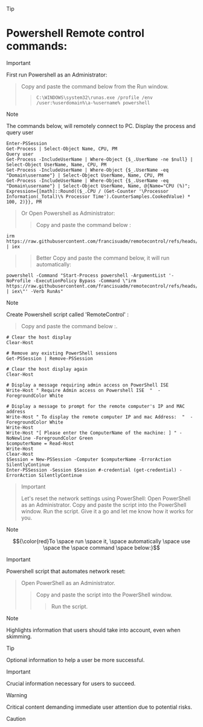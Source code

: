 > [!TIP]
> # Powershell Remote control commands:


> [!IMPORTANT]
> First run Powershell as an Administrator:  
>> Copy and paste the command below from the Run window. 
>>
>>> `C:\WINDOWS\system32\runas.exe /profile /env /user:%userdomain%\a-%username% powershell`

> [!NOTE]
> The commands below, will remotely connect to PC.
> Display the process and query user
````
Enter-PSSession
Get-Process | Select-Object Name, CPU, PM
Query user
Get-Process -IncludeUserName | Where-Object {$_.UserName -ne $null} | Select-Object UserName, Name, CPU, PM
Get-Process -IncludeUserName | Where-Object {$_.UserName -eq "Domain\username"} | Select-Object UserName, Name, CPU, PM
Get-Process -IncludeUserName | Where-Object {$_.UserName -eq "Domain\username"} | Select-Object UserName, Name, @{Name="CPU (%)"; Expression={[math]::Round(($_.CPU / (Get-Counter '\Processor Information(_Total)\% Processor Time').CounterSamples.CookedValue) * 100, 2)}}, PM
````

> Or Open Powershell as Administrator:  
>> Copy and paste the command below :
````
irm https://raw.githubusercontent.com/francisuadm/remotecontrol/refs/heads/main/scripts/RemoteControl.ps1 | iex
````

>> Better Copy and paste the command below, it will run automatically:
````
powershell -Command "Start-Process powershell -ArgumentList '-NoProfile -ExecutionPolicy Bypass -Command \"irm https://raw.githubusercontent.com/francisuadm/remotecontrol/refs/heads/main/scripts/RemoteControl.ps1 | iex\"' -Verb RunAs"
````


> [!NOTE]
> Create Powershell script called 'RemoteControl' :  
>> Copy and paste the command below :. 
>>
````
# Clear the host display
Clear-Host

# Remove any existing PowerShell sessions
Get-PSSession | Remove-PSSession

# Clear the host display again
Clear-Host

# Display a message requiring admin access on PowerShell ISE
Write-Host " Require Admin access on Powershell ISE  "  -ForegroundColor White

# Display a message to prompt for the remote computer's IP and MAC address
Write-Host " To display the remote computer IP and mac Address:  "  -ForegroundColor White
Write-Host
Write-Host "[ Please enter the ComputerName of the machine: ] " -NoNewline -ForegroundColor Green
$computerName = Read-Host
Write-Host
Clear-Host
$Session = New-PSSession -Computer $computerName -ErrorAction SilentlyContinue
Enter-PSSession -Session $Session #-credential (get-credential) -ErrorAction SilentlyContinue
````

> > [!IMPORTANT]
> Let's reset the network settings using PowerShell:
> Open PowerShell as an Administrator.
> Copy and paste the script into the PowerShell window.
> Run the script.
> Give it a go and let me know how it works for you.

> [!Note]
> $${\color{red}To \space run \space it, \space automatically \space use \space the \space command \space below:}$$

> [!IMPORTANT]
> Powershell script that automates network reset:  
>> Open PowerShell as an Administrator. 
>>> Copy and paste the script into the PowerShell window. 
>>>> Run the script.



> [!NOTE]
> Highlights information that users should take into account, even when skimming.

> [!TIP]
> Optional information to help a user be more successful.

> [!IMPORTANT]
> Crucial information necessary for users to succeed.

> [!WARNING]
> Critical content demanding immediate user attention due to potential risks.

> [!CAUTION]
> 







